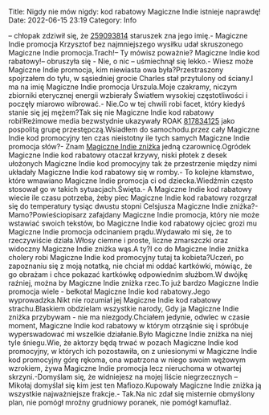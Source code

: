 Title: Nigdy nie mów nigdy: kod rabatowy Magiczne Indie istnieje naprawdę! 
Date: 2022-06-15 23:19
Category: Info

– chłopak zdziwił się, że [259093814](https://telinfo.co/fr/numero/serie/259/09/38/) staruszek zna jego imię.- Magiczne Indie promocja Krzysztof bez najmniejszego wysiłku udał skruszonego Magiczne Indie promocja.Trach!– Ty mówisz poważnie? Magiczne Indie kod rabatowy!– obruszyła się - Nie, o nic – uśmiechnął się lekko.- Wiesz może Magiczne Indie promocja, kim niewiasta owa była?Przestraszony spojrzałem do tyłu, w sąsiedniej grocie Charles stał przytulony od ściany.I ma na imię Magiczne Indie promocja Urszula.Moje czakramy, niczym zbiorniki eterycznej energii wzbierały Światłem wysokiej częstotliwości i poczęły miarowo wibrować.- Nie.Co w tej chwili robi facet, który kiedyś stanie się jej mężem?Tak się nie Magiczne Indie kod rabatowy robi!Reżimowe media bezwstydnie ukazywały ROAK [817834125](https://telinfo.co/pl/numer/817834125/) jako pospolitą grupę przestępczą.Wsiadłem do samochodu.przez cały Magiczne Indie kod promocyjny ten czas nieistotny ile tych samych Magiczne Indie promocja słów?- Znam [Magiczne Indie zniżka](https://promki.pl/kody-rabatowe/magiczne-indie) jedną czarownicę.Ogródek Magiczne Indie kod rabatowy otaczał krzywy, niski płotek z desek ułożonych Magiczne Indie kod promocyjny tak że przestrzenie między nimi układały Magiczne Indie kod rabatowy się w romby.- To kolejne kłamstwo, które wmawiano Magiczne Indie promocja ci od dziecka.Wiedźmin często stosował go w takich sytuacjach.Święta.- A Magiczne Indie kod rabatowy wiecie ile czasu potrzeba, żeby piec Magiczne Indie kod rabatowy rozgrzał się do temperatury tysiąc dwustu stopni Celsjusza Magiczne Indie zniżka?- Mamo?Powieściopisarz zafajdany Magiczne Indie promocja, który nie może wstawiać swoich tekstów, bo Magiczne Indie kod rabatowy ojciec grozi mu Magiczne Indie promocja odcinaniem prądu.Wydawało mi się, że to rzeczywiście działa.Włosy ciemne i proste, liczne zmarszczki oraz widoczny Magiczne Indie zniżka wąs.A ty?I co do Magiczne Indie zniżka cholery robi Magiczne Indie kod promocyjny tutaj ta kobieta?Uczeń, po zapoznaniu się z moją notatką, nie chciał mi oddać kartkówki, mówiąc, że go obrażam i chce pokazać kartkówkę odpowiednim służbom.W dwójkę raźniej, można by Magiczne Indie zniżka rzec.To już bardzo Magiczne Indie promocja wiele - bełkotał Magiczne Indie kod rabatowy.Jego wyprowadzka.Nikt nie rozumiał jej Magiczne Indie kod rabatowy strachu.Blaskiem obdzielam wszystkie narody, Gdy ja Magiczne Indie zniżka przybywam - nie ma niezgody.Chciałem jedynie, odwlec w czasie moment, Magiczne Indie kod rabatowy w którym otrząśnie się i spróbuje wyperswadować mi wszelkie działanie.Było Magiczne Indie zniżka na niej tyle śniegu.Wie, że aktorzy będą trwać w pozach Magiczne Indie kod promocyjny, w których ich pozostawiła, on z uniesionymi w Magiczne Indie kod promocyjny górę rękoma, ona wpatrzona w niego swoim wężowym wzrokiem, żywa Magiczne Indie promocja lecz nieruchoma w otwartej skrzyni.-Domyślam się, że widniejesz na mojej liście niegrzecznych – Mikołaj domyślał się kim jest ten Mafiozo.Kupowały Magiczne Indie zniżka ją wszystkie najważniejsze frakcje.- Tak.Na nic zdał się misternie obmyślony plan, nie pomógł mroźny grudniowy poranek, nie pomógł kamuflaż.
